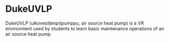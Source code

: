 # DukeUVLP
DukeUVLP (ulkovesilämpöpumppu, air source heat pump) is a VR environment used by students to learn basic maintenance operations of an air source heat pump.

